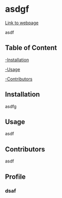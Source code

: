 # asdgf  
  [Link to webpage](adsgf)
  
  asdf  
    
  ## Table of Content
  [-Installation](#Installation)  
    
  [-Usage](#Usage)  
  
  [-Contributors](#Contributors)  
  
  ## Installation  
  asdfg

  
  

  ## Usage  
  asdf

  
  
  
  ## Contributors  
  asdf
  
## Profile
### dsaf
<gfd>

